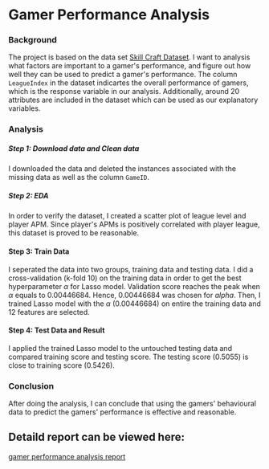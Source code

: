 # Gamer Performance Analysis


### Background

The project is based on the data set [Skill Craft Dataset](http://archive.ics.uci.edu/ml/machine-learning-databases/00272/SkillCraft1_Dataset.csv). I want to analysis what factors are important to a gamer's performance, and figure out how well they can be used to predict a gamer's performance. The column `LeagueIndex` in the dataset indicartes the overall performance of gamers, which is the response variable in our analysis. Additionally, around 20 attributes are included in the dataset which can be used as our explanatory variables. 

### Analysis

##### Step 1: Download data and Clean data

I downloaded the data and deleted the instances associated with the missing data as well as the column `GameID`. 

##### Step 2: EDA 

In order to verify the dataset, I created a scatter plot of league level and player APM. Since player's APMs is positively correlated with player league, this dataset is proved to be reasonable.

#### Step 3: Train Data

I seperated the data into two groups, training data and testing data. I did a cross-validation (k-fold 10) on the training data in order to get the best hyperparameter $\alpha$ for Lasso model. Validation score reaches the peak when $\alpha$ equals to 0.00446684. Hence, 0.00446684 was chosen for $alpha$. Then, I trained Lasso model with the $\alpha$ (0.00446684) on entire the training data and 12 features are selected.

#### Step 4: Test Data and Result

I applied the trained Lasso model to the untouched testing data and compared training score and testing score. The testing score (0.5055) is close to training score (0.5426).

### Conclusion

After doing the analysis, I can conclude that using the gamers' behavioural data to predict the gamers' performance is effective and reasonable. 

## Detaild report can be viewed here:
[gamer performance analysis report](https://github.com/xiaosophiameng/gamer_performance_analysis/blob/master/Gamers%20Performance%20Analysis.md)


